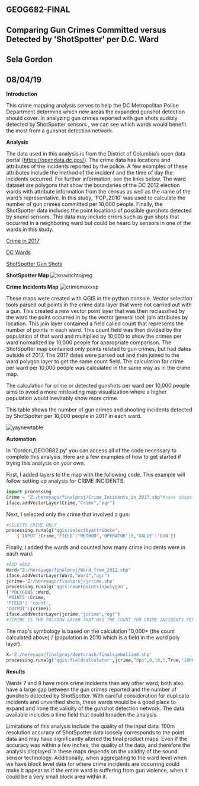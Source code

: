 ## GEOG682-FINAL
## Comparing  Gun Crimes Committed versus Detected by 'ShotSpotter' per D.C. Ward
## Sela Gordon
## 08/04/19

**Introduction**

This crime mapping analysis serves to help the DC Metropolitan Police Department determine which new areas the expanded gunshot detection should cover. In analyzing gun crimes reported  with gun shots audibly detected by ShotSpotter sensors , we can see which wards would benefit the most from a gunshot detection network. 

**Analysis**

The data used in this analysis is from the District of Columbia’s open data portal (https://opendata.dc.gov/). The crime data has locations and attributes of the incidents reported by the police. A few examples of these attributes include the method of the incident and the time of day the incidents occurred. For further information, see the links below. The ward dataset are polygons that show the boundaries of the DC 2012 election wards with attribute information from the census as well as the name of the ward’s representative. In this study, ‘POP_2010’ was used to calculate the number of gun crimes committed per 10,000 people. Finally, the ShotSpotter data includes the point locations of possible gunshots detected by sound sensors. This data may include errors such as gun shots that occurred in a neighboring ward but could be heard by sensors in one of the wards in this study.


[Crime in 2017](https://opendata.dc.gov/datasets/crime-incidents-in-2017)

[DC Wards](https://opendata.dc.gov/datasets/ward-from-2012)

[ShotSpotter Gun Shots](https://opendata.dc.gov/datasets/shot-spotter-gun-shots)



**ShotSpotter Map**
![toswitchtojpeg](https://user-images.githubusercontent.com/24280548/62432763-6b9edd80-b6ff-11e9-970f-a27ad171226c.jpg)





**Crime Incidents Map**
![crimemaxxxp](https://user-images.githubusercontent.com/24280548/62429888-de4d9000-b6e2-11e9-9dd4-b2cbb23a6053.png)





These maps were created with QGIS in the python console. Vector selection tools parsed out points in the crime data layer that were not carried out with a gun. This created a new vector point layer that was then reclassified by the ward the point occurred  in by the vector general tool: join attributes by location. This join layer contained a field called count that represents the number of points in each ward. This count field was then divided by the population of that ward and multiplied by 10,000 to show the crimes per ward normalized by 10,000 people for appropriate comparison. The ShotSpotter map contained only points related to gun crimes, but had dates outside of 2017. The 2017 dates were parsed out and then joined to the ward polygon layer to get the same count field. The calculation for crime per ward per 10,000 people was calculated in the same way as in the crime map. 

The calculation for crime or detected gunshots per ward per 10,000 people aims to avoid a more misleading map visualization where a higher population would inevitably show more crime. 

This table shows the number of gun crimes and shooting incidents detected by ShotSpotter per 10,000 people in 2017 in each ward.


![yaynewtable](https://user-images.githubusercontent.com/24280548/62432958-62624080-b700-11e9-9a7a-80ebe8ff8d74.JPG)








**Automation**

In 'Gordon_GEOG682.py' you can access all of the code necessary to complete this analysis. Here are a few examples of how to get started if trying this analysis on your own.

First, I added layers to the map with the following code. This example will follow setting up analysis for CRIME INCIDENTS. 
```python
import processing
Crime = "Z:/hereyago/finalproj/Crime_Incidents_in_2017.shp"#save shapefile as new variable
iface.addVectorLayer(Crime,"Crime","ogr")
```
Next, I selected only the crime that involved a gun:

```python
#SELECTS CRIME ONLY
processing.runalg("qgis:selectbyattribute", 
    {'INPUT':Crime,'FIELD':"METHOD",'OPERATOR':0,'VALUE':'GUN'})
```
Finally, I added the wards and counted how many crime incidents were in each ward:
```python
#ADD WARD
Ward="Z:/hereyago/finalproj/Ward_from_2012.shp"
iface.addVectorLayer(Ward,"Ward","ogr")
jcrime='Z:/hereyago/finalproj/jcrime.shp'
processing.runalg('qgis:countpointsinpolygon',
{'POLYGONS':Ward,
'POINTS':Crime,
'FIELD': 'count',
'OUTPUT':jcrime})
iface.addVectorLayer(jcrime,"jcrime","ogr")
#JCRIME IS THE POLYGON LAYER THAT HAS THE COUNT FOR CRIME INCIDENTS PER WARD
```
The map's symbology is based on the calculation 10,000* (the count calculated above) / (population in 2010 which is a field in the ward poly layer). 

```python
X='Z:/hereyago/finalproj/dontcrash/finalsymbolized.shp'
processing.runalg('qgis:fieldcalculator',jcrime,"dpp",0,10,3,True,"10000.0 * count / POP_2010",X)
```
**Results**

Wards 7 and 8 have more crime incidents than any other ward; both also have a large gap between the gun crimes reported and the number of gunshots detected by ShotSpotter. With careful consideration for duplicate incidents and unverified shots, these wards would be a good place to expand and hone the validity of the gunshot detection network. The data available includes a time field that could broaden the analysis. 

Limitations of this analysis include the quality of the input data. 100m resolution accuracy of ShotSpotter data  loosely corresponds to the point data and may have significantly altered the final product maps. Even if the accuracy was within a few inches, the quality of the data, and therefore the analysis displayed in these maps depends on the validity of the sound sensor technology. Additionally, when aggregating to the ward level when we have block level data for where crime incidents are occurring  could make it appear as if the entire ward is suffering from gun violence, when it could be a very small block area within it. 
